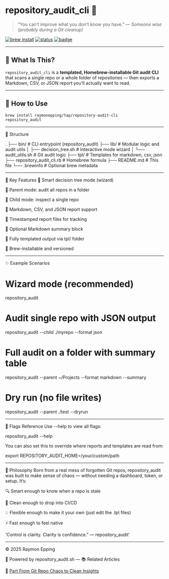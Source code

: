 # repository_audit_cli 🧠

> “You can’t improve what you don’t know you have.” — *Someone wise (probably during a Git cleanup)*

[![brew install](https://img.shields.io/badge/brew--install-success-green?logo=homebrew&style=flat-square)](https://github.com/raymonepping/repository_audit_cli)
[![status](https://img.shields.io/badge/ci-auto--generated-blue?style=flat-square)](./sanity_check_report.md)
[![badge](https://img.shields.io/badge/git--audit-wizard🧙‍♂️-critical?logo=github&style=flat-square)](https://medium.com/continuous-insights/from-git-repo-chaos-to-clean-insights-repository-audit-aa4c8696794e)

---

## 🎯 What Is This?

`repository_audit_cli` is a **templated, Homebrew-installable Git audit CLI** that scans a single repo or a whole folder of repositories — then exports a Markdown, CSV, or JSON report you’ll actually want to read.

---

## 🧰 How to Use

```bash
brew install raymonepping/tap/repository-audit-cli
repository_audit
```

---

📂 Structure

.
├── bin/                        # CLI entrypoint (repository_audit)
├── lib/                        # Modular logic and audit utils
│   ├── decision_tree.sh        # Interactive mode wizard
│   └── audit_utils.sh          # Git audit logic
├── tpl/                        # Templates for markdown, csv, json
├── repository_audit_cli.rb     # Homebrew formula
├── README.md                   # This file
└── .brewinfo                   # Optional brew metadata

---

🔑 Key Features
🧠 Smart decision tree mode (wizard)

📁 Parent mode: audit all repos in a folder

🧒 Child mode: inspect a single repo

📄 Markdown, CSV, and JSON report support

💾 Timestamped report files for tracking

🧾 Optional Markdown summary block

🧩 Fully templated output via tpl/ folder

🍺 Brew-installable and versioned

---

✨ Example Scenarios

# Wizard mode (recommended)
repository_audit

# Audit single repo with JSON output
repository_audit --child ./myrepo --format json

# Full audit on a folder with summary table
repository_audit --parent ~/Projects --format markdown --summary

# Dry run (no file writes)
repository_audit --parent ./test --dryrun

---

🚧 Flags Reference
Use --help to view all flags:

repository_audit --help

You can also set this to override where reports and templates are read from:

export REPOSITORY_AUDIT_HOME=/your/custom/path

--- 

🧠 Philosophy
Born from a real mess of forgotten Git repos, repository_audit was built to make sense of chaos — without needing a dashboard, token, or setup. It’s:

🔍 Smart enough to know when a repo is stale

🧼 Clean enough to drop into CI/CD

💡 Flexible enough to make it your own (just edit the .tpl files)

⚡ Fast enough to feel native

'Control is clarity. Clarity is confidence.” — repository_audit'

---

© 2025 Raymon Epping

🧠 Powered by repository_audit.sh — 📚 Related Articles

📖 [Part From Git Repo Chaos to Clean Insights](https://medium.com/continuous-insights/from-git-repo-chaos-to-clean-insights-repository-audit-aa4c8696794e)  